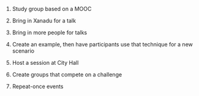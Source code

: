 
1) Study group based on a MOOC

2) Bring in Xanadu for a talk

3) Bring in more people for talks

4) Create an example, then have participants use that technique for a new scenario

5) Host a session at City Hall

6) Create groups that compete on a challenge

7) Repeat-once events
